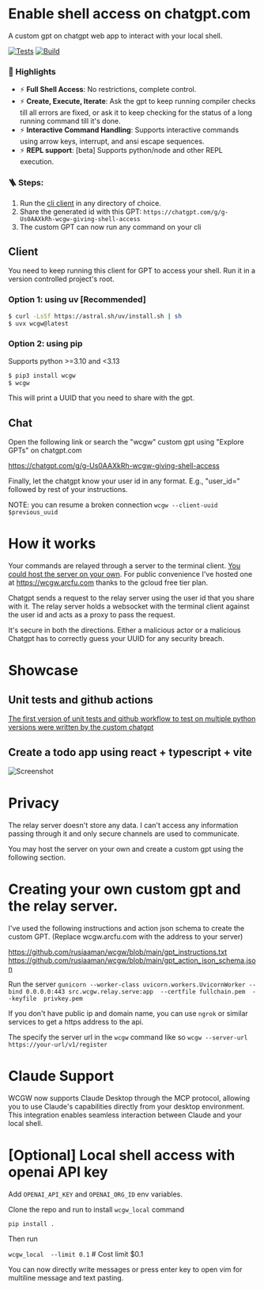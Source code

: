 # Enable shell access on chatgpt.com
A custom gpt on chatgpt web app to interact with your local shell.

[![Tests](https://github.com/rusiaaman/wcgw/actions/workflows/python-tests.yml/badge.svg?branch=main)](https://github.com/rusiaaman/wcgw/actions/workflows/python-tests.yml)
[![Build](https://github.com/rusiaaman/wcgw/actions/workflows/python-publish.yml/badge.svg)](https://github.com/rusiaaman/wcgw/actions/workflows/python-publish.yml)

### 🚀 Highlights
- ⚡ **Full Shell Access**: No restrictions, complete control.
- ⚡ **Create, Execute, Iterate**: Ask the gpt to keep running compiler checks till all errors are fixed, or ask it to keep checking for the status of a long running command till it's done.
- ⚡ **Interactive Command Handling**: Supports interactive commands using arrow keys, interrupt, and ansi escape sequences. 
- ⚡ **REPL support**: [beta] Supports python/node and other REPL execution.

###  🪜 Steps: 
1. Run the [cli client](https://github.com/rusiaaman/wcgw?tab=readme-ov-file#client) in any directory of choice.
2. Share the generated id with this GPT: `https://chatgpt.com/g/g-Us0AAXkRh-wcgw-giving-shell-access`
3. The custom GPT can now run any command on your cli


## Client
You need to keep running this client for GPT to access your shell. Run it in a version controlled project's root.

### Option 1: using uv [Recommended]
```sh
$ curl -LsSf https://astral.sh/uv/install.sh | sh
$ uvx wcgw@latest
```

### Option 2: using pip
Supports python >=3.10 and <3.13
```sh
$ pip3 install wcgw
$ wcgw
```


This will print a UUID that you need to share with the gpt.


## Chat
Open the following link or search the "wcgw" custom gpt using "Explore GPTs" on chatgpt.com

https://chatgpt.com/g/g-Us0AAXkRh-wcgw-giving-shell-access

Finally, let the chatgpt know your user id in any format. E.g., "user_id=<your uuid>" followed by rest of your instructions.

NOTE: you can resume a broken connection 
`wcgw --client-uuid $previous_uuid`

# How it works
Your commands are relayed through a server to the terminal client. [You could host the server on your own](https://github.com/rusiaaman/wcgw?tab=readme-ov-file#creating-your-own-custom-gpt-and-the-relay-server). For public convenience I've hosted one at https://wcgw.arcfu.com thanks to the gcloud free tier plan.

Chatgpt sends a request to the relay server using the user id that you share with it. The relay server holds a websocket with the terminal client against the user id and acts as a proxy to pass the request.

It's secure in both the directions. Either a malicious actor or a malicious Chatgpt has to correctly guess your UUID for any security breach. 

# Showcase

## Unit tests and github actions
[The first version of unit tests and github workflow to test on multiple python versions were written by the custom chatgpt](https://chatgpt.com/share/6717f922-8998-8005-b825-45d4b348b4dd)

## Create a todo app using react + typescript + vite
![Screenshot](https://github.com/rusiaaman/wcgw/blob/main/static/ss1.png?raw=true)


# Privacy
The relay server doesn't store any data. I can't access any information passing through it and only secure channels are used to communicate.

You may host the server on your own and create a custom gpt using the following section.

# Creating your own custom gpt and the relay server.
I've used the following instructions and action json schema to create the custom GPT. (Replace wcgw.arcfu.com with the address to your server)

https://github.com/rusiaaman/wcgw/blob/main/gpt_instructions.txt
https://github.com/rusiaaman/wcgw/blob/main/gpt_action_json_schema.json

Run the server 
`gunicorn --worker-class uvicorn.workers.UvicornWorker --bind 0.0.0.0:443 src.wcgw.relay.serve:app  --certfile fullchain.pem  --keyfile  privkey.pem`

If you don't have public ip and domain name, you can use `ngrok` or similar services to get a https address to the api.

The specify the server url in the `wcgw` command like so
`wcgw --server-url https://your-url/v1/register`

# Claude Support
WCGW now supports Claude Desktop through the MCP protocol, allowing you to use Claude's capabilities directly from your desktop environment. This integration enables seamless interaction between Claude and your local shell.

# [Optional] Local shell access with openai API key

Add `OPENAI_API_KEY` and `OPENAI_ORG_ID` env variables.

Clone the repo and run to install `wcgw_local` command

`pip install .`

Then run 

`wcgw_local  --limit 0.1` # Cost limit $0.1 

You can now directly write messages or press enter key to open vim for multiline message and text pasting.
